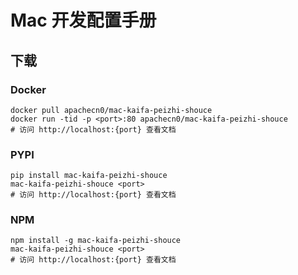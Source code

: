 # Mac 开发配置手册

## 下载

### Docker

```
docker pull apachecn0/mac-kaifa-peizhi-shouce
docker run -tid -p <port>:80 apachecn0/mac-kaifa-peizhi-shouce
# 访问 http://localhost:{port} 查看文档
```

### PYPI

```
pip install mac-kaifa-peizhi-shouce
mac-kaifa-peizhi-shouce <port>
# 访问 http://localhost:{port} 查看文档
```

### NPM

```
npm install -g mac-kaifa-peizhi-shouce
mac-kaifa-peizhi-shouce <port>
# 访问 http://localhost:{port} 查看文档
```